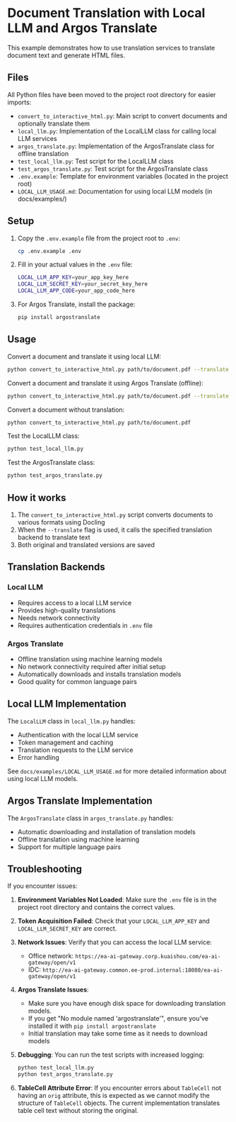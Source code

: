 # Document Translation with Local LLM and Argos Translate

This example demonstrates how to use translation services to translate document text and generate HTML files.

## Files

All Python files have been moved to the project root directory for easier imports:

- `convert_to_interactive_html.py`: Main script to convert documents and optionally translate them
- `local_llm.py`: Implementation of the LocalLLM class for calling local LLM services
- `argos_translate.py`: Implementation of the ArgosTranslate class for offline translation
- `test_local_llm.py`: Test script for the LocalLLM class
- `test_argos_translate.py`: Test script for the ArgosTranslate class
- `.env.example`: Template for environment variables (located in the project root)
- `LOCAL_LLM_USAGE.md`: Documentation for using local LLM models (in docs/examples/)

## Setup

1. Copy the `.env.example` file from the project root to `.env`:
   ```bash
   cp .env.example .env
   ```

2. Fill in your actual values in the `.env` file:
   ```bash
   LOCAL_LLM_APP_KEY=your_app_key_here
   LOCAL_LLM_SECRET_KEY=your_secret_key_here
   LOCAL_LLM_APP_CODE=your_app_code_here
   ```

3. For Argos Translate, install the package:
   ```bash
   pip install argostranslate
   ```

## Usage

Convert a document and translate it using local LLM:
```bash
python convert_to_interactive_html.py path/to/document.pdf --translate --translation-backend local_llm
```

Convert a document and translate it using Argos Translate (offline):
```bash
python convert_to_interactive_html.py path/to/document.pdf --translate --translation-backend argos
```

Convert a document without translation:
```bash
python convert_to_interactive_html.py path/to/document.pdf
```

Test the LocalLLM class:
```bash
python test_local_llm.py
```

Test the ArgosTranslate class:
```bash
python test_argos_translate.py
```

## How it works

1. The `convert_to_interactive_html.py` script converts documents to various formats using Docling
2. When the `--translate` flag is used, it calls the specified translation backend to translate text
3. Both original and translated versions are saved

## Translation Backends

### Local LLM
- Requires access to a local LLM service
- Provides high-quality translations
- Needs network connectivity
- Requires authentication credentials in `.env` file

### Argos Translate
- Offline translation using machine learning models
- No network connectivity required after initial setup
- Automatically downloads and installs translation models
- Good quality for common language pairs

## Local LLM Implementation

The `LocalLLM` class in `local_llm.py` handles:
- Authentication with the local LLM service
- Token management and caching
- Translation requests to the LLM service
- Error handling

See `docs/examples/LOCAL_LLM_USAGE.md` for more detailed information about using local LLM models.

## Argos Translate Implementation

The `ArgosTranslate` class in `argos_translate.py` handles:
- Automatic downloading and installation of translation models
- Offline translation using machine learning
- Support for multiple language pairs

## Troubleshooting

If you encounter issues:

1. **Environment Variables Not Loaded**: Make sure the `.env` file is in the project root directory and contains the correct values.

2. **Token Acquisition Failed**: Check that your `LOCAL_LLM_APP_KEY` and `LOCAL_LLM_SECRET_KEY` are correct.

3. **Network Issues**: Verify that you can access the local LLM service:
   - Office network: `https://ea-ai-gateway.corp.kuaishou.com/ea-ai-gateway/open/v1`
   - IDC: `http://ea-ai-gateway.common.ee-prod.internal:18080/ea-ai-gateway/open/v1`

4. **Argos Translate Issues**: 
   - Make sure you have enough disk space for downloading translation models.
   - If you get "No module named 'argostranslate'", ensure you've installed it with `pip install argostranslate`
   - Initial translation may take some time as it needs to download models

5. **Debugging**: You can run the test scripts with increased logging:
   ```bash
   python test_local_llm.py
   python test_argos_translate.py
   ```

6. **TableCell Attribute Error**: If you encounter errors about `TableCell` not having an `orig` attribute, this is expected as we cannot modify the structure of `TableCell` objects. The current implementation translates table cell text without storing the original.